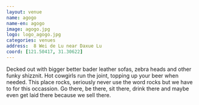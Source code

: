 ```yaml
---
layout: venue
name: agogo
name-en: agogo
image: agogo.jpg
logo: logo_agogo.jpg
categories: venues
address:  8 Wei de Lu near Daxue Lu
coord: [121.50417, 31.30622]
---
```


Decked out with bigger better bader leather sofas, zebra heads and other funky shizznit. Hot cowgirls run the joint, topping up your beer when needed. This place rocks, seriously never use the word rocks but we have to for this occassion. Go there, be there, sit there, drink there and maybe even get laid there because we sell there. 